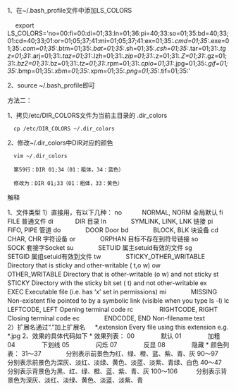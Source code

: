 1、在~/.bash_profile文件中添加LS_COLORS

 　 export LS_COLORS='no=00:fi=00:di=01;33:ln=01;36:pi=40;33:so=01;35:bd=40;33;01:cd=40;33;01:or=01;05;37;41:mi=01;05;37;41:ex=01;35:*.cmd=01;35:*.exe=01;35:*.com=01;35:*.btm=01;35:*.bat=01;35:*.sh=01;35:*.csh=01;35:*.tar=01;31:*.tgz=01;31:*.arj=01;31:*.taz=01;31:*.lzh=01;31:*.zip=01;31:*.z=01;31:*.Z=01;31:*.gz=01;31:*.bz2=01;31:*.bz=01;31:*.tz=01;31:*.rpm=01;31:*.cpio=01;31:*.jpg=01;35:*.gif=01;35:*.bmp=01;35:*.xbm=01;35:*.xpm=01;35:*.png=01;35:*.tif=01;35:'

 2、source ~/.bash_profile即可

方法二：

1、拷贝/etc/DIR_COLORS文件为当前主目录的 .dir_colors

      cp /etc/DIR_COLORS ~/.dir_colors

2、修改~/.dir_colors中DIR对应的颜色

      vim ~/.dir_colors

      第59行：DIR 01;34（01：粗体，34：蓝色）

      修改为：DIR 01;33（01：粗体，33：黄色）

解释

1、文件类型
   1）直接用，有以下几种：
        no 　　　NORMAL, NORM 全局默认
        fi　　　　FILE 普通文件
        di 　　　 DIR 目录
        ln　　　　SYMLINK, LINK, LNK 链接
        pi　　　　FIFO, PIPE 管道
        do　　　　DOOR Door
        bd　　　　BLOCK, BLK 块设备
        cd　　　　CHAR, CHR 字符设备
        or　　　　ORPHAN 目标不存在到符号链接
        so　　　　SOCK 套接字Socket
        su　　　　SETUID 属主setuid有效的文件
        sg　　　　SETGID 属组setuid有效到文件
        tw　　　　STICKY_OTHER_WRITABLE Directory that is sticky and other-writable ( t,o w)
        ow　　　　OTHER_WRITABLE Directory that is other-writable (o w) and not sticky
        st　　　　STICKY Directory with the sticky bit set ( t) and not other-writable
        ex　　　　EXEC Executable file (i.e. has ‘x’ set in permissions)
        mi　　　　MISSING Non-existent file pointed to by a symbolic link (visible when you type ls -l)
        lc　　　　 LEFTCODE, LEFT Opening terminal code
        rc 　　　　RIGHTCODE, RIGHT Closing terminal code
        ec　　　　ENDCODE, END Non-filename text    
    2）扩展名通过“.”加上扩展名
    　 *.extension Every file using this extension e.g. *.jpg
2、效果的具体代码如下
    * 效果列表：
          00 　　　　默认
          01 　　　　加粗
          04 　　　　下划线
          05 　　　　闪烁
          07 　　　　反显
          08 　　　　隐藏
    * 颜色列表：
          31～37　　　　分别表示前景色为红、绿、橙、蓝、紫、青、灰
          90～97　　　　分别表示前景色为深灰、淡红、淡绿、黄色、淡蓝、淡紫、青绿、白色
          40～47　　　　分别表示背景色为黑、红、绿、橙、蓝、紫、青、灰
          100～106　　　分别表示背景色为深灰、淡红、淡绿、黄色、淡蓝、淡紫、青

